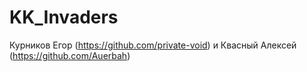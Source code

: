 # KK_Invaders
Курников Егор (https://github.com/private-void) и Квасный Алексей (https://github.com/Auerbah)
